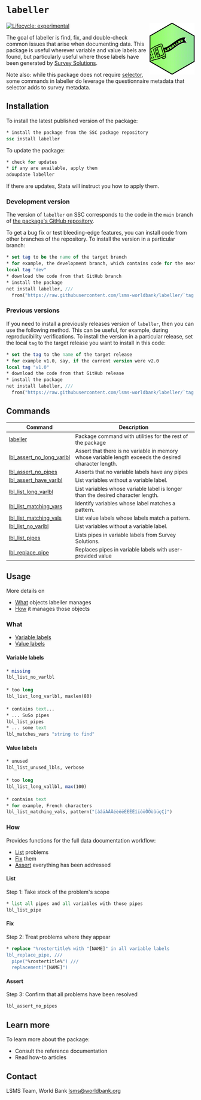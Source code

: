 # `labeller`

<img src='src/dev/assets/logo.png' align="right" height="139" />

<!-- badges: start -->
[![Lifecycle:
experimental](https://img.shields.io/badge/lifecycle-experimental-orange.svg)](https://lifecycle.r-lib.org/articles/stages.html#experimental)
<!-- badges: end -->

The goal of labeller is find, fix, and double-check common issues that arise when documenting data. This package is useful wherever variable and value labels are found, but particularly useful where those labels have been generated by [Survey Solutions](https://mysurvey.solutions/).

Note also: while this package does not require [selector](https://github.com/lsms-worldbank/selector), some commands in labeller do leverage the questionnaire metadata that selector adds to survey metadata.

##  Installation

To install the latest published version of the package: 

```stata
* install the package from the SSC package repository
ssc install labeller
```

To update the package:

```stata
* check for updates
* if any are available, apply them
adoupdate labeller
```

If there are updates, Stata will instruct you how to apply them.

### Development version

The version of `labeller` on SSC corresponds to the code in the `main` branch of [the package's GitHub repository](https://github.com/lsms-worldbank/labeller).

To get a bug fix or test bleeding-edge features, you can install code from other branches of the repository. To install the version in a particular branch:

```stata
* set tag to be the name of the target branch
* for example, the development branch, which contains code for the next release
local tag "dev"
* download the code from that GitHub branch
* install the package
net install labeller, ///
  from("https://raw.githubusercontent.com/lsms-worldbank/labeller/`tag'/src") replace
```

### Previous versions

If you need to install a previously releases version of `labeller`, then you can use the following method. This can be useful, for example, during reproducibility verifications. To install the version in a particular release, set the local `tag` to the target release you want to install in this code:

```stata
* set the tag to the name of the target release
* for example v1.0, say, if the current version were v2.0
local tag "v1.0"
* download the code from that GitHub release
* install the package
net install labeller, ///
  from("https://raw.githubusercontent.com/lsms-worldbank/labeller/`tag'/src") replace
```

## Commands

| Command | Description |
| --- | --- |
| [labeller](https://lsms-worldbank.github.io/labeller/reference/labeller.html) | Package command with utilities for the rest of the package
| [lbl_assert_no_long_varlbl](https://lsms-worldbank.github.io/labeller/reference/lbl_assert_no_long_varlbl.html) | Assert that there is no variable in memory whose variable length exceeds the desired character length. |
| [lbl_assert_no_pipes](https://lsms-worldbank.github.io/labeller/reference/lbl_assert_no_pipes.html) | Asserts that no variable labels have any pipes |
| [lbl_assert_have_varlbl](https://lsms-worldbank.github.io/labeller/reference/lbl_assert_have_varlbl.html) | List variables without a variable label. |
| [lbl_list_long_varlbl](https://lsms-worldbank.github.io/labeller/reference/lbl_list_long_varlbl.html) | List variables whose variable label is longer than the desired character length. |
| [lbl_list_matching_vars](https://lsms-worldbank.github.io/labeller/reference/lbl_list_matching_vars.html) | Identify variables whose label matches a pattern. |
| [lbl_list_matching_vals](https://lsms-worldbank.github.io/labeller/reference/lbl_list_matching_vals.html) | List value labels whose labels match a pattern. |
| [lbl_list_no_varlbl](https://lsms-worldbank.github.io/labeller/reference/lbl_list_no_varlbl.html) | List variables without a variable label. |
| [lbl_list_pipes](https://lsms-worldbank.github.io/labeller/reference/lbl_list_pipes.html) | Lists pipes in variable labels from Survey Solutions. |
| [lbl_replace_pipe](https://lsms-worldbank.github.io/labeller/reference/lbl_replace_pipe.html) | Replaces pipes in variable labels with user-provided value |

## Usage

More details on

- [What](#what) objects labeller manages
- [How](#how) it manages those objects

### What

- [Variable labels](#variable-labels)
- [Value labels](#value-labels)

#### Variable labels

```stata
* missing
lbl_list_no_varlbl

* too long
lbl_list_long_varlbl, maxlen(80)

* contains text...
* ... SuSo pipes
lbl_list_pipes
* ... some text
lbl_matches_vars "string to find"
```

#### Value labels

```stata
* unused
lbl_list_unused_lbls, verbose

* too long
lbl_list_long_vallbl, max(100)

* contains text
* for example, French characters
lbl_list_matching_vals, pattern("[àâäÀÂÄéèêëÉÈÊËîïôöÔÖùûüçÇ]")
```

### How

Provides functions for the full data documentation workflow:

- [List](#list) problems
- [Fix](#fix) them
- [Assert](#assert) everything has been addressed

#### List

Step 1: Take stock of the problem's scope

```stata
* list all pipes and all variables with those pipes
lbl_list_pipe
```

#### Fix

Step 2: Treat problems where they appear

```stata
* replace "%rostertitle% with "[NAME]" in all variable labels
lbl_replace_pipe, ///
  pipe("%rostertitle%") ///
  replacement("[NAME]")
```

#### Assert

Step 3: Confirm that all problems have been resolved

```stata
lbl_assert_no_pipes
```

## Learn more

To learn more about the package:

- Consult the reference documentation
- Read how-to articles

## Contact

LSMS Team, World Bank
lsms@worldbank.org
